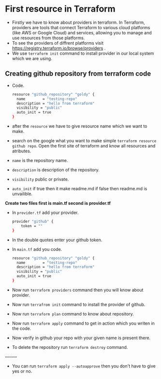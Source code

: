 # First resource in Terraform

- Firstly we have to know about providers in terraform. In Terraform, providers are tools that connect Terraform to various cloud platforms (like AWS or Google Cloud) and services, allowing you to manage and use resources from those platforms.
- To see the providers of diffrent platforms visit https://registry.terraform.io/browse/providers .
- We use `terraform init` command to install provider in our local system which we are using.

## Creating github repository from terraform code

- Code.

    ```bash
    resource "github_repository" "goldy" {
      name        = "testing-repo"
      description = "hello from terraform"
      visibility = "public"
      auto_init = true
    }

- after the `resource` we have to give resource name which we want to make.
- search on the google what you want to make simple `terraform resource github repo`. Open the first site of terraform and know all resources and atributes.
- `name` is the repository name.
- `description` is description of the repository.
- `visibility` public or private.
- `auto_init` if true then it make readme.md if false then readme.md is unvailible.

**Create two files first is main.tf second is provider.tf**

- In `provider.tf` add your provider.

    ```bash
    provider "github" {
        token = ""
    }

- In the double quotes enter your github token.
- In `main.tf` add you code.

    ```bash
    resource "github_repository" "goldy" {
      name        = "testing-repo"
      description = "hello from terraform"
      visibility = "public"
      auto_init = true
   }
  
- Now run `terraform providers` command then you will know about provider.
- Now run `terrafrom init` command to install the provider of github.
- Now run `terraform plan` command to know about repository.
- Now run `terraform apply` command to get in action which you writen in the code.
- Now verify in github your repo with your given name is present there.
- To delete the repository run `terraform destroy` command.

**------**

- You can run `terraform apply --autoapprove` then you don't have to give yes or no.